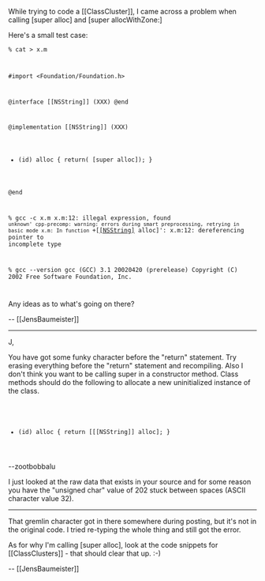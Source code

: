 While trying to code a [[ClassCluster]], I came across a problem when calling [super alloc] and [super allocWithZone:]

Here's a small test case:

<code>% cat > x.m 

 #import <Foundation/Foundation.h> 
  
  
 @interface [[NSString]] (XXX) 
 @end 
  
  
 @implementation [[NSString]] (XXX) 
  
 + (id) alloc
 { 
    return( [super alloc]); 
 } 

 @end 

% gcc -c x.m
x.m:12: illegal expression, found `unknown'
cpp-precomp: warning: errors during smart preprocessing, retrying in basic mode
x.m: In function `+[[[NSString]](XXX) alloc]':
x.m:12: dereferencing pointer to incomplete type

% gcc --version
gcc (GCC) 3.1 20020420 (prerelease)
Copyright (C) 2002 Free Software Foundation, Inc.

</code>

Any ideas as to what's going on there?

-- [[JensBaumeister]]

----

J,

You have got some funky character before the "return" statement. Try erasing everything before the "return" statement and recompiling. Also I don't think you want to be calling super in a constructor method. Class methods should do the following to allocate a new uninitialized instance of the class.

<code>

+ (id) alloc 
{ 
    return [[[NSString]] alloc]; 
} 

</code>

--zootbobbalu

I just looked at the raw data that exists in your source and for some reason you have the "unsigned char" value of 202 stuck between spaces (ASCII character value 32).

----

That gremlin character got in there somewhere during posting, but it's not in the original code. I tried re-typing the whole thing and still got the error.

As for why I'm calling [super alloc], look at the code snippets for [[ClassClusters]] - that should clear that up. :-)

-- [[JensBaumeister]]